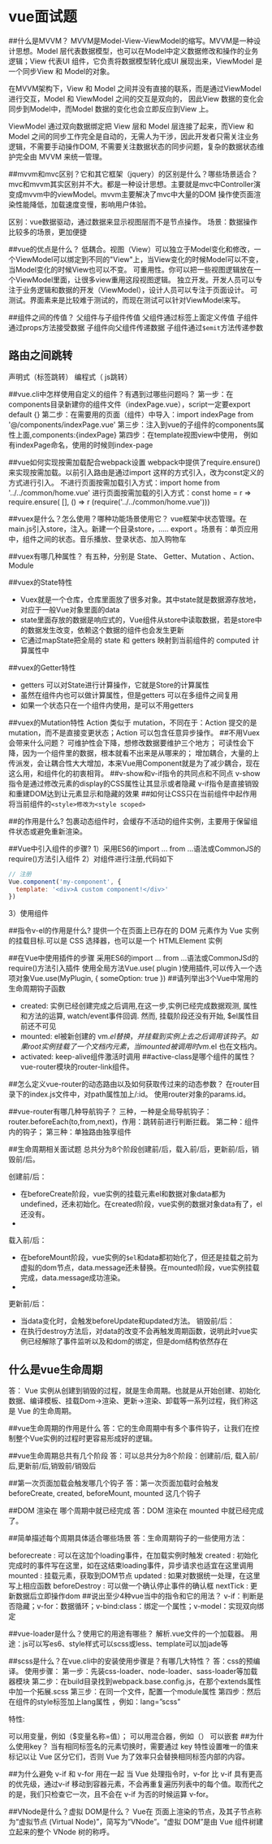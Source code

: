#	vue面试题
##什么是MVVM？
MVVM是Model-View-ViewModel的缩写。MVVM是一种设计思想。Model 层代表数据模型，也可以在Model中定义数据修改和操作的业务逻辑；View 代表UI 组件，它负责将数据模型转化成UI 展现出来，ViewModel 是一个同步View 和 Model的对象。

在MVVM架构下，View 和 Model 之间并没有直接的联系，而是通过ViewModel进行交互，Model 和 ViewModel 之间的交互是双向的， 因此View 数据的变化会同步到Model中，而Model 数据的变化也会立即反应到View 上。

ViewModel 通过双向数据绑定把 View 层和 Model 层连接了起来，而View 和 Model 之间的同步工作完全是自动的，无需人为干涉，因此开发者只需关注业务逻辑，不需要手动操作DOM, 不需要关注数据状态的同步问题，复杂的数据状态维护完全由 MVVM 来统一管理。

##mvvm和mvc区别？它和其它框架（jquery）的区别是什么？哪些场景适合？
mvc和mvvm其实区别并不大。都是一种设计思想。主要就是mvc中Controller演变成mvvm中的viewModel。mvvm主要解决了mvc中大量的DOM 操作使页面渲染性能降低，加载速度变慢，影响用户体验。

区别：vue数据驱动，通过数据来显示视图层而不是节点操作。
场景：数据操作比较多的场景，更加便捷

##vue的优点是什么？
低耦合。视图（View）可以独立于Model变化和修改，一个ViewModel可以绑定到不同的"View"上，当View变化的时候Model可以不变，当Model变化的时候View也可以不变。
可重用性。你可以把一些视图逻辑放在一个ViewModel里面，让很多view重用这段视图逻辑。
独立开发。开发人员可以专注于业务逻辑和数据的开发（ViewModel），设计人员可以专注于页面设计。
可测试。界面素来是比较难于测试的，而现在测试可以针对ViewModel来写。

##组件之间的传值？
父组件与子组件传值
父组件通过标签上面定义传值
子组件通过props方法接受数据
子组件向父组件传递数据
子组件通过```$emit```方法传递参数

## 路由之间跳转
声明式（标签跳转） 编程式（ js跳转）

##vue.cli中怎样使用自定义的组件？有遇到过哪些问题吗？
第一步：在components目录新建你的组件文件（indexPage.vue），script一定要export default {}
第二步：在需要用的页面（组件）中导入：import indexPage from '@/components/indexPage.vue'
第三步：注入到vue的子组件的components属性上面,components:{indexPage}
第四步：在template视图view中使用，
例如有indexPage命名，使用的时候则index-page

##vue如何实现按需加载配合webpack设置
webpack中提供了require.ensure()来实现按需加载。以前引入路由是通过import 这样的方式引入，改为const定义的方式进行引入。
不进行页面按需加载引入方式：import home from '../../common/home.vue'
进行页面按需加载的引入方式：const home = r => require.ensure( [], () => r (require('../../common/home.vue')))

##vuex是什么？怎么使用？哪种功能场景使用它？
vue框架中状态管理。在main.js引入store，注入。新建一个目录store，….. export 。场景有：单页应用中，组件之间的状态。音乐播放、登录状态、加入购物车

##vuex有哪几种属性？
有五种，分别是 State、 Getter、Mutation 、Action、 Module

##vuex的State特性
-	Vuex就是一个仓库，仓库里面放了很多对象。其中state就是数据源存放地，对应于一般Vue对象里面的data
-	state里面存放的数据是响应式的，Vue组件从store中读取数据，若是store中的数据发生改变，依赖这个数据的组件也会发生更新
-	它通过mapState把全局的 state 和 getters 映射到当前组件的 computed 计算属性中

##vuex的Getter特性
-	getters 可以对State进行计算操作，它就是Store的计算属性
-	虽然在组件内也可以做计算属性，但是getters 可以在多组件之间复用
-	如果一个状态只在一个组件内使用，是可以不用getters

##vuex的Mutation特性
Action 类似于 mutation，不同在于：Action 提交的是 mutation，而不是直接变更状态；Action 可以包含任意异步操作。
##不用Vuex会带来什么问题？
可维护性会下降，想修改数据要维护三个地方；
可读性会下降，因为一个组件里的数据，根本就看不出来是从哪来的；
增加耦合，大量的上传派发，会让耦合性大大增加，本来Vue用Component就是为了减少耦合，现在这么用，和组件化的初衷相背。
##v-show和v-if指令的共同点和不同点
v-show指令是通过修改元素的display的CSS属性让其显示或者隐藏
v-if指令是直接销毁和重建DOM达到让元素显示和隐藏的效果
##如何让CSS只在当前组件中起作用
将当前组件的```<style>修改为<style scoped>```

##<keep-alive></keep-alive>的作用是什么?
<keep-alive></keep-alive> 包裹动态组件时，会缓存不活动的组件实例，主要用于保留组件状态或避免重新渲染。

##Vue中引入组件的步骤?
1）采用ES6的import ... from ...语法或CommonJS的require()方法引入组件
2）对组件进行注册,代码如下

```js
// 注册
Vue.component('my-component', {
  template: '<div>A custom component!</div>'
})
```

3）使用组件<my-component></my-component>

##指令v-el的作用是什么?
提供一个在页面上已存在的 DOM 元素作为 Vue 实例的挂载目标.可以是 CSS 选择器，也可以是一个 HTMLElement 实例

##在Vue中使用插件的步骤
采用ES6的import ... from ...语法或CommonJSd的require()方法引入插件
使用全局方法Vue.use( plugin )使用插件,可以传入一个选项对象Vue.use(MyPlugin, { someOption: true })
##请列举出3个Vue中常用的生命周期钩子函数
-	created: 实例已经创建完成之后调用,在这一步,实例已经完成数据观测, 属性和方法的运算, watch/event事件回调. 然而, 挂载阶段还没有开始, $el属性目前还不可见
-	mounted: el被新创建的 vm.$el 替换，并挂载到实例上去之后调用该钩子。如果 root 实例挂载了一个文档内元素，当 mounted 被调用时 vm.$el 也在文档内。
-	activated: keep-alive组件激活时调用
##active-class是哪个组件的属性？
vue-router模块的router-link组件。

##怎么定义vue-router的动态路由以及如何获取传过来的动态参数？
在router目录下的index.js文件中，对path属性加上/:id。
使用router对象的params.id。

##vue-router有哪几种导航钩子？
三种，一种是全局导航钩子：router.beforeEach(to,from,next)，作用：跳转前进行判断拦截。
第二种：组件内的钩子；
第三种：单独路由独享组件

##生命周期相关面试题
总共分为8个阶段创建前/后，载入前/后，更新前/后，销毁前/后。

创建前/后： 
-	在beforeCreate阶段，vue实例的挂载元素el和数据对象data都为undefined，还未初始化。在created阶段，vue实例的数据对象data有了，el还没有。
- 
载入前/后：
-	在beforeMount阶段，vue实例的```$el```和data都初始化了，但还是挂载之前为虚拟的dom节点，data.message还未替换。在mounted阶段，vue实例挂载完成，data.message成功渲染。
- 
更新前/后：
-	当data变化时，会触发beforeUpdate和updated方法。
销毁前/后：
-	在执行destroy方法后，对data的改变不会再触发周期函数，说明此时vue实例已经解除了事件监听以及和dom的绑定，但是dom结构依然存在

##	什么是vue生命周期
答： Vue 实例从创建到销毁的过程，就是生命周期。也就是从开始创建、初始化数据、编译模板、挂载Dom→渲染、更新→渲染、卸载等一系列过程，我们称这是 Vue 的生命周期。

##vue生命周期的作用是什么
答：它的生命周期中有多个事件钩子，让我们在控制整个Vue实例的过程时更容易形成好的逻辑。

##vue生命周期总共有几个阶段
答：可以总共分为8个阶段：创建前/后, 载入前/后,更新前/后,销毁前/销毁后

##第一次页面加载会触发哪几个钩子
答：第一次页面加载时会触发 beforeCreate, created, beforeMount, mounted 这几个钩子

##DOM 渲染在 哪个周期中就已经完成
答：DOM 渲染在 mounted 中就已经完成了。

##简单描述每个周期具体适合哪些场景
答：生命周期钩子的一些使用方法：

beforecreate : 可以在这加个loading事件，在加载实例时触发
created : 初始化完成时的事件写在这里，如在这结束loading事件，异步请求也适宜在这里调用
mounted : 挂载元素，获取到DOM节点
updated : 如果对数据统一处理，在这里写上相应函数
beforeDestroy : 可以做一个确认停止事件的确认框
nextTick : 更新数据后立即操作dom
##说出至少4种vue当中的指令和它的用法？
v-if：判断是否隐藏；v-for：数据循环；v-bind:class：绑定一个属性；v-model：实现双向绑定

##vue-loader是什么？使用它的用途有哪些？
解析.vue文件的一个加载器。
用途：js可以写es6、style样式可以scss或less、template可以加jade等

##scss是什么？在vue.cli中的安装使用步骤是？有哪几大特性？
答：css的预编译。
使用步骤：
第一步：先装css-loader、node-loader、sass-loader等加载器模块
第二步：在build目录找到webpack.base.config.js，在那个extends属性中加一个拓展.scss
第三步：在同一个文件，配置一个module属性
第四步：然后在组件的style标签加上lang属性 ，例如：lang=”scss”

特性:

可以用变量，例如（$变量名称=值）；
可以用混合器，例如（）
可以嵌套
##为什么使用key？
当有相同标签名的元素切换时，需要通过 key 特性设置唯一的值来标记以让 Vue 区分它们，否则 Vue 为了效率只会替换相同标签内部的内容。

##为什么避免 v-if 和 v-for 用在一起
当 Vue 处理指令时，v-for 比 v-if 具有更高的优先级，通过v-if 移动到容器元素，不会再重复遍历列表中的每个值。取而代之的是，我们只检查它一次，且不会在 v-if 为否的时候运算 v-for。

##VNode是什么？虚拟 DOM是什么？
Vue在 页面上渲染的节点，及其子节点称为“虚拟节点 (Virtual Node)”，简写为“VNode”。“虚拟 DOM”是由 Vue 组件树建立起来的整个 VNode 树的称呼。